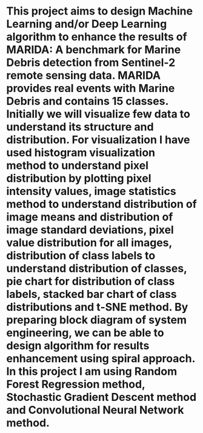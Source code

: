 # This project aims to design Machine Learning and/or Deep Learning algorithm to enhance the results of MARIDA: A benchmark for Marine Debris detection from Sentinel-2 remote sensing data. MARIDA provides real events with Marine Debris and contains 15 classes. Initially we will visualize few data to understand its structure and distribution. For visualization I have used histogram visualization method to understand pixel distribution by plotting pixel intensity values, image statistics method to understand distribution of image means and distribution of image standard deviations, pixel value distribution for all images, distribution of class labels to understand distribution of classes, pie chart for distribution of class labels, stacked bar chart of class distributions and t-SNE method.  By preparing block diagram of system engineering, we can be able to design algorithm for results enhancement using spiral approach. In this project I am using Random Forest Regression method, Stochastic Gradient Descent method and Convolutional Neural Network method.
